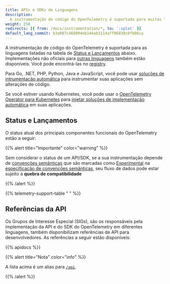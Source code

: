 ```yaml
---
title: APIs e SDKs de Linguagens
description:
  A instrumentação de código do OpenTelemetry é suportada para muitas linguagens de programação populares.
weight: 250
redirects: [{ from: /docs/instrumentation/*, to: ':splat' }]
default_lang_commit: b3a087c468094eb144ab3114aff06838c8fb06ca
---
```


A instrumentação de código do OpenTelemetry é suportada para as linguagens listadas 
na tabela de [Status e Lançamentos](#status-e-lançamentos) abaixo. Implementações não 
oficiais para [outras linguagens](/docs/languages/other) também estão disponíveis. 
Você pode encontrá-las no [registry](/ecosystem/registry/).

Para Go, .NET, PHP, Python, Java e JavaScript, você pode usar 
[soluções de intrumentação automática](/docs/zero-code) para instrumentar suas
aplicações sem alterações de código.

Se você estiver usando Kubernetes, você pode usar o [OpenTelemetry Operator 
para Kubernetes][otel-op] para [injetar soluções de implementação automática][implementação automática]
em suas aplicações.

## Status e Lançamentos

O status atual dos principais componentes funcionais do OpenTelemetry estão a seguir:

{{% alert title="Importante" color="warning" %}}

Sem considerar o status de um API/SDK, se a sua instrumentação depende de [convenções
semânticas] que são marcadas como [Experimental] na [especificação de convenções 
semânticas], seu fluxo de dados pode estar sujeito a **quebra de compatibilidade**

[convenções semânticas]: /docs/concepts/semantic-conventions/
[Experimental]: /docs/specs/otel/document-status/
[especificação de convenções semânticas]: /docs/specs/semconv/

{{% /alert %}}

{{% telemetry-support-table " " %}}

## Referências da API

Os Grupos de Interesse Especial (SIGs), são os responsáveis pela implementação da API 
e do SDK do OpenTelemetry em diferentes linguagens, também disponibilizam referências 
de API para desenvolvedores. As referências a seguir estão disponíveis: 

{{% apidocs %}}

{{% alert title="Nota" color="info" %}}

A lista acima é um alias para [`/api`](/api).

{{% /alert %}}

[implementação automática]: /docs/kubernetes/operator/automatic/
[instrumentação]: /docs/concepts/instrumentation/
[otel-op]: /docs/kubernetes/operator/
